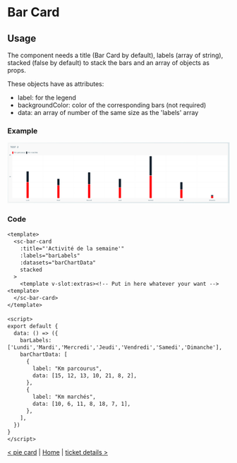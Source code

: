 # Bar Card

## Usage

The component needs a title (Bar Card by default), labels (array of string), stacked (false by default) to stack the bars and an array of objects as props.

These objects have as attributes:

- label: for the legend
- backgroundColor: color of the corresponding bars (not required)
- data: an array of number of the same size as the 'labels' array

### Example

![bar card](../public/docs/bar%20card.png)

### Code

```vue
<template>
  <sc-bar-card
    :title="'Activité de la semaine'"
    :labels="barLabels"
    :datasets="barChartData"
    stacked
  >
    <template v-slot:extras><!-- Put in here whatever your want --><template>
  </sc-bar-card>
</template>

<script>
export default {
  data: () => ({
    barLabels: ['Lundi','Mardi','Mercredi','Jeudi','Vendredi','Samedi','Dimanche'],
    barChartData: [
      {
        label: "Km parcourus",
        data: [15, 12, 13, 10, 21, 8, 2],
      },
      {
        label: "Km marchés",
        data: [10, 6, 11, 8, 18, 7, 1],
      },
    ],
  })
}
</script>
```

[< pie card](pie-card.md) | [Home](documentation.md) | [ticket details >](ticket-details.md)
